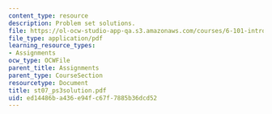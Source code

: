 ```yaml
---
content_type: resource
description: Problem set solutions.
file: https://ol-ocw-studio-app-qa.s3.amazonaws.com/courses/6-101-introductory-analog-electronics-laboratory-spring-2007/ed14486ba436e94fc67f7885b36dcd52_st07_ps3solution.pdf
file_type: application/pdf
learning_resource_types:
- Assignments
ocw_type: OCWFile
parent_title: Assignments
parent_type: CourseSection
resourcetype: Document
title: st07_ps3solution.pdf
uid: ed14486b-a436-e94f-c67f-7885b36dcd52
---
```

